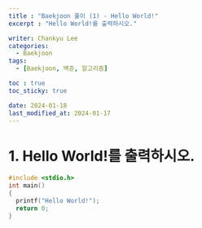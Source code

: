 ```yaml
---
title : "Baekjoon 풀이 (1) - Hello World!"
excerpt : "Hello World!를 출력하시오."

writer: Chankyu Lee
categories: 
  - Baekjoon
tags:   
  - [Baekjoon, 백준, 알고리즘]

toc : true 
toc_sticky: true

date: 2024-01-18
last_modified_at: 2024-01-17
---
```


# 1. Hello World!를 출력하시오.
```cpp
#include <stdio.h>
int main()
{
  printf("Hello World!");
  return 0;
}
```